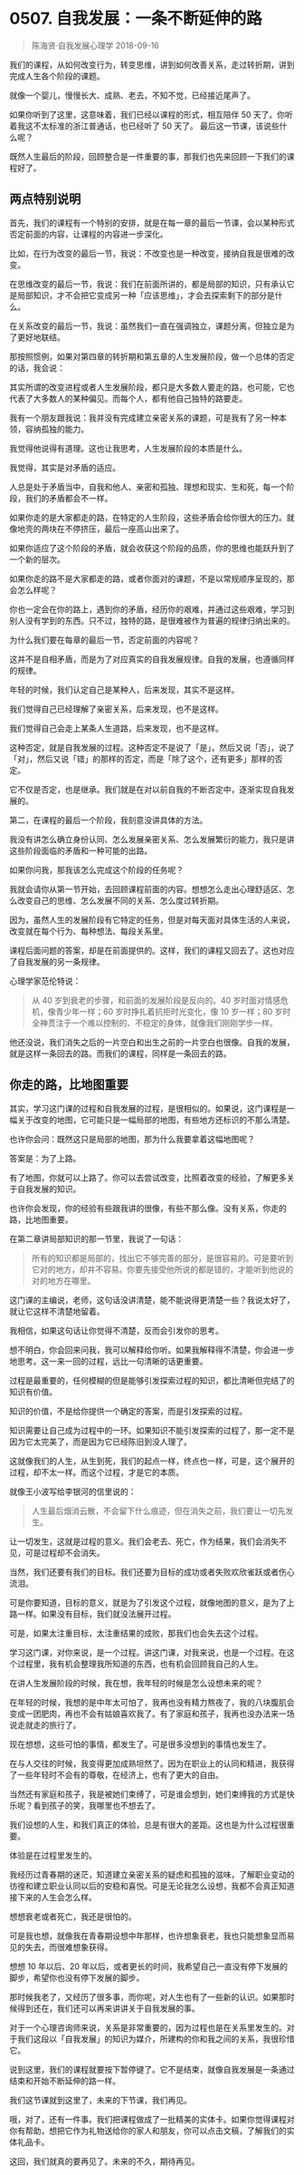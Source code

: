 # 0507. 自我发展：一条不断延伸的路
> 陈海贤·自我发展心理学
2018-09-16

我们的课程，从如何改变行为，转变思维，讲到如何改善关系，走过转折期，讲到完成人生各个阶段的课题。

就像一个婴儿，慢慢长大、成熟、老去，不知不觉，已经接近尾声了。

如果你听到了这里，这意味着，我们已经以课程的形式，相互陪伴 50 天了。你听着我这不太标准的浙江普通话，也已经听了 50 天了。
最后这一节课，该说些什么呢？

既然人生最后的阶段，回顾整合是一件重要的事，那我们也先来回顾一下我们的课程好了。

## 两点特别说明
首先，我们的课程有一个特别的安排，就是在每一章的最后一节课，会以某种形式否定前面的内容，让课程的内容进一步深化。

比如，在行为改变的最后一节，我说：不改变也是一种改变，接纳自我是很难的改变。

在思维改变的最后一节，我说：我们在前面所讲的，都是局部的知识，只有承认它是局部知识，才不会把它变成另一种「应该思维」，才会去探索剩下的部分是什么。

在关系改变的最后一节，我说：虽然我们一直在强调独立，课题分离，但独立是为了更好地联结。

那按照惯例，如果对第四章的转折期和第五章的人生发展阶段，做一个总体的否定的话，我会说：

其实所谓的改变进程或者人生发展阶段，都只是大多数人要走的路，也可能，它也代表了大多数人的某种偏见。而每个人，都有他自己独特的路要走。

我有一个朋友跟我说：我并没有完成建立亲密关系的课题，可是我有了另一种本领，容纳孤独的能力。

我觉得他说得有道理。这也让我思考，人生发展阶段的本质是什么。

我觉得，其实是对矛盾的适应。

人总是处于矛盾当中，自我和他人、亲密和孤独、理想和现实、生和死，每一个阶段，我们的矛盾都会不一样。

如果你走的是大家都走的路，在特定的人生阶段，这些矛盾会给你很大的压力。就像地壳的两块在不停挤压，最后一座高山出来了。

如果你适应了这个阶段的矛盾，就会收获这个阶段的品质，你的思维也能跃升到了一个新的层次。

如果你走的路不是大家都走的路，或者你面对的课题，不是以常规顺序呈现的，那会怎么样呢？

你也一定会在你的路上，遇到你的矛盾，经历你的艰难，并通过这些艰难，学习到别人没有学到的东西。只不过，独特的路，是很难被作为普遍的规律归纳出来的。

为什么我们要在每章的最后一节，否定前面的内容呢？

这并不是自相矛盾，而是为了对应真实的自我发展规律。自我的发展，也遵循同样的规律。

年轻的时候，我们认定自己是某种人，后来发现，其实不是这样。

我们觉得自己已经理解了亲密关系，后来发现，也不是这样。

我们觉得自己会走上某条人生道路，后来发现，也不是这样。

这种否定，就是自我发展的过程。这种否定不是说了「是」，然后又说「否」，说了「对」，然后又说「错」的那样的否定，而是「除了这个，还有更多」那样的否定。

它不仅是否定，也是继承。我们就是在对以前自我的不断否定中，逐渐实现自我发展的。

第二，在课程的最后一个阶段，我刻意没讲具体的方法。

我没有讲怎么确立身份认同、怎么发展亲密关系、怎么发展繁衍的能力，我只是讲这些阶段面临的矛盾和一种可能的出路。

如果你问我，那我该怎么完成这个阶段的任务呢？

我就会请你从第一节开始，去回顾课程前面的内容。想想怎么走出心理舒适区、怎么改变自己的思维、怎么发展不同的关系、怎么度过转折期。

因为，虽然人生的发展阶段有它特定的任务，但是对每天面对具体生活的人来说，改变就在每个行为、每种想法、每段关系里。

课程后面问题的答案，却是在前面提供的。这样，我们的课程又回去了。这也对应了自我发展的另一条规律。

心理学家范伦特说：

> 从 40 岁到衰老的步骤，和前面的发展阶段是反向的。40 岁时面对情感危机，像青少年一样；60 岁时挣扎着抗拒时光变化，像 10 岁一样；80 岁时全神贯注于一个难以控制的、不稳定的身体，就像我们刚刚学步一样。

他还没说，我们消失之后的一片空白和出生之前的一片空白也很像。自我的发展，就是这样一条回去的路。而我们的课程，同样是一条回去的路。

## 你走的路，比地图重要
其实，学习这门课的过程和自我发展的过程，是很相似的。如果说，这门课程是一幅关于改变的地图，它可能只是一幅局部的地图，有些地方还标识的不那么清楚。

也许你会问：既然这只是局部的地图，那为什么我要拿着这幅地图呢？

答案是：为了上路。

有了地图，你就可以上路了。你可以去尝试改变，比照着改变的经验，了解更多关于自我发展的知识。

也许你会发现，你的经验有些跟我讲的很像，有些不那么像。没有关系，你走的路，比地图重要。

在第二章讲局部知识的那一节里，我说了一句话：

> 所有的知识都是局部的，找出它不够完善的部分，是很容易的。可是要听到它对的地方，却并不容易。你要先接受他所说的都是错的，才能听到他说的对的地方在哪里。

这门课的主编说，老师，这句话没讲清楚，能不能说得更清楚一些？我说太好了，就让它这样不清楚地留着。

我相信，如果这句话让你觉得不清楚，反而会引发你的思考。

想不明白，你会回来问我，我可以解释给你听。如果我解释得不清楚，你会进一步地思考。这一来一回的过程，远比一句清晰的话更重要。

过程是最重要的，任何模糊的但是能够引发探索过程的知识，都比清晰但完结了的知识有价值。

知识的价值，不是给你提供一个确定的答案，而是引发探索的过程。

知识需要让自己成为过程中的一环。如果知识不能引发探索的过程了，那一定不是因为它太完美了，而是因为它已经陈旧到没人理了。

这就像我们的人生，从生到死，我们的起点一样，终点也一样，可是，这个展开的过程，却不太一样。而这个过程，才是它的本质。

就像王小波写给李银河的信里说的：

> 人生最后烟消云散，不会留下什么痕迹，但在消失之前，我们要让一切先发生。

让一切发生，这就是过程的意义。我们会老去、死亡，作为结果，我们会消失不见，可是过程却不会消失。

当然，我们还要有我们的目标。我们还要为目标的成功或者失败欢欣雀跃或者伤心流泪。

可是你要知道，目标的意义，就是为了引发这个过程，就像地图的意义，是为了上路一样。如果没有目标，我们就没法展开过程。

可是，如果太注重目标，太注重结果的成败，那我们也会失去这个过程。

学习这门课，对你来说，是一个过程。讲这门课，对我来说，也是一个过程。在这个过程里，我有机会整理我所知道的东西，也有机会回顾我自己的人生。

在讲人生发展阶段的时候，我在想，我年轻的时候是怎么设想未来的呢？

在年轻的时候，我想的是中年太可怕了，我再也没有精力熬夜了，我的八块腹肌会变成一团肥肉，再也不会有姑娘喜欢我了。有了家庭和孩子，我再也没办法来一场说走就走的旅行了。

现在想想，这些可怕的事情，都发生了。可是很多没想到的事情也发生了。

在与人交往的时候，我变得更加成熟坦然了。因为在职业上的认同和精进，我获得了一些年轻时不会有的尊敬，在经济上，也有了更大的自由。

当然还有家庭和孩子，我是被她们束缚了，可是谁会想到，她们束缚我的方式是快乐呢？看到孩子的笑，我哪里也不想去了。

我们设想的人生，和我们真正的体验，总是有很大的差距。这也是为什么过程很重要。

体验是在过程里发生的。

我经历过青春期的迷茫，知道建立亲密关系的疑虑和孤独的滋味，了解职业变动的彷徨和建立职业认同以后的安稳和喜悦。可是无论我怎么设想，我都不会真正知道接下来的人生会怎么样。

想想衰老或者死亡，我还是很怕的。

可是我也想，就像我在青春期设想中年那样，也许想象衰老，我也只能想象显而易见的失去，而很难想象获得。

想想 10 年以后、20 年以后，或者更长的时间，我希望自己一直没有停下发展的脚步，希望你也没有停下发展的脚步。

那时候我老了，又经历了很多事，而你呢，对人生也有了一些新的认识。如果那时候得到还在，我们还可以再来讲讲关于自我发展的事。

对于一个心理咨询师来说，关系是非常重要的，因为过程也是在关系里发生的。对于我们这段以「自我发展」的知识为媒介，所建构的你和我之间的关系，我很珍惜它。

说到这里，我们的课程就要按下暂停键了。它不是结束，就像自我发展是一条通过结束和开始不断延伸的路一样。

我们这节课就到这里了，未来的下节课，我们再见。

哦，对了，还有一件事。我们把课程做成了一批精美的实体卡。如果你觉得课程对你有帮助，想把它作为礼物送给你的家人和朋友，你可以点击文稿，了解我们的实体礼品卡。

这回，我们就真的要再见了。未来的不久，期待再见。


